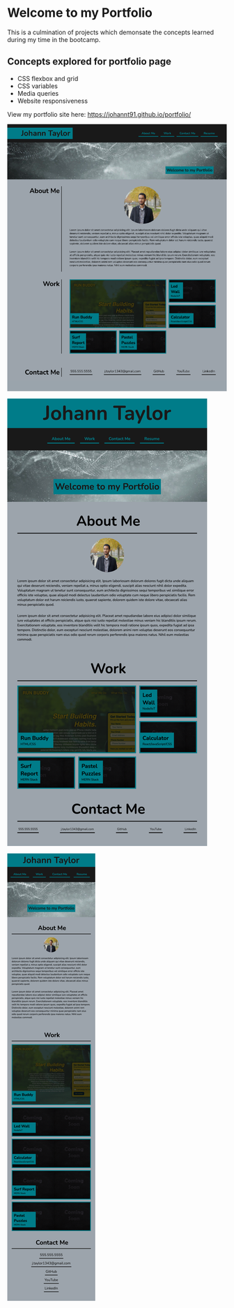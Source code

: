 # Welcome to my Portfolio

This is a culmination of projects which demonsate the concepts learned during my time in the bootcamp.

## Concepts explored for portfolio page
- CSS flexbox and grid
- CSS variables
- Media queries
- Website responsiveness

View my portfolio site here: https://johannt91.github.io/portfolio/

![Porfolio desktop view](./assets/images/portfolio.png)

![Portfolio view with max screen width at 980px](./assets/images/portfolio-responsive.png)

![Portfolio mobile view](./assets/images/portfolio-mobile.png)
